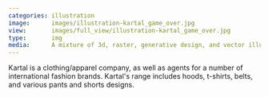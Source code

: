```yaml
---
categories: illustration
image:      images/illustration-kartal_game_over.jpg
view:       images/full_view/illustration-kartal_game_over.jpg
type:       img
media:      A mixture of 3d, raster, generative design, and vector illustration.
---
```

Kartal is a clothing/apparel company, as well as agents for a number of
international fashion brands. Kartal's range includes hoods, t-shirts, belts,
and various pants and shorts designs.
